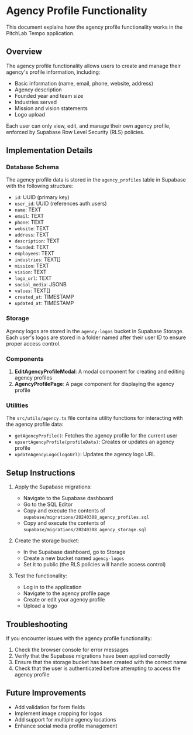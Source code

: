 # Agency Profile Functionality

This document explains how the agency profile functionality works in the PitchLab Tempo application.

## Overview

The agency profile functionality allows users to create and manage their agency's profile information, including:

- Basic information (name, email, phone, website, address)
- Agency description
- Founded year and team size
- Industries served
- Mission and vision statements
- Logo upload

Each user can only view, edit, and manage their own agency profile, enforced by Supabase Row Level Security (RLS) policies.

## Implementation Details

### Database Schema

The agency profile data is stored in the `agency_profiles` table in Supabase with the following structure:

- `id`: UUID (primary key)
- `user_id`: UUID (references auth.users)
- `name`: TEXT
- `email`: TEXT
- `phone`: TEXT
- `website`: TEXT
- `address`: TEXT
- `description`: TEXT
- `founded`: TEXT
- `employees`: TEXT
- `industries`: TEXT[]
- `mission`: TEXT
- `vision`: TEXT
- `logo_url`: TEXT
- `social_media`: JSONB
- `values`: TEXT[]
- `created_at`: TIMESTAMP
- `updated_at`: TIMESTAMP

### Storage

Agency logos are stored in the `agency-logos` bucket in Supabase Storage. Each user's logos are stored in a folder named after their user ID to ensure proper access control.

### Components

1. **EditAgencyProfileModal**: A modal component for creating and editing agency profiles
2. **AgencyProfilePage**: A page component for displaying the agency profile

### Utilities

The `src/utils/agency.ts` file contains utility functions for interacting with the agency profile data:

- `getAgencyProfile()`: Fetches the agency profile for the current user
- `upsertAgencyProfile(profileData)`: Creates or updates an agency profile
- `updateAgencyLogo(logoUrl)`: Updates the agency logo URL

## Setup Instructions

1. Apply the Supabase migrations:
   - Navigate to the Supabase dashboard
   - Go to the SQL Editor
   - Copy and execute the contents of `supabase/migrations/20240308_agency_profiles.sql`
   - Copy and execute the contents of `supabase/migrations/20240308_agency_storage.sql`

2. Create the storage bucket:
   - In the Supabase dashboard, go to Storage
   - Create a new bucket named `agency-logos`
   - Set it to public (the RLS policies will handle access control)

3. Test the functionality:
   - Log in to the application
   - Navigate to the agency profile page
   - Create or edit your agency profile
   - Upload a logo

## Troubleshooting

If you encounter issues with the agency profile functionality:

1. Check the browser console for error messages
2. Verify that the Supabase migrations have been applied correctly
3. Ensure that the storage bucket has been created with the correct name
4. Check that the user is authenticated before attempting to access the agency profile

## Future Improvements

- Add validation for form fields
- Implement image cropping for logos
- Add support for multiple agency locations
- Enhance social media profile management 